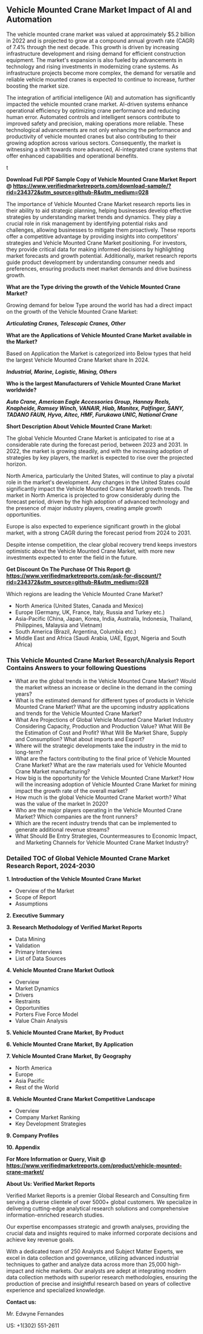 <h2>Vehicle Mounted Crane Market Impact of AI and Automation</h2><p>The vehicle mounted crane market was valued at approximately $5.2 billion in 2022 and is projected to grow at a compound annual growth rate (CAGR) of 7.4% through the next decade. This growth is driven by increasing infrastructure development and rising demand for efficient construction equipment. The market's expansion is also fueled by advancements in technology and rising investments in modernizing crane systems. As infrastructure projects become more complex, the demand for versatile and reliable vehicle mounted cranes is expected to continue to increase, further boosting the market size.</p><p>The integration of artificial intelligence (AI) and automation has significantly impacted the vehicle mounted crane market. AI-driven systems enhance operational efficiency by optimizing crane performance and reducing human error. Automated controls and intelligent sensors contribute to improved safety and precision, making operations more reliable. These technological advancements are not only enhancing the performance and productivity of vehicle mounted cranes but also contributing to their growing adoption across various sectors. Consequently, the market is witnessing a shift towards more advanced, AI-integrated crane systems that offer enhanced capabilities and operational benefits.</p>t</p><p id="" class=""><strong>Download Full PDF Sample Copy of Vehicle Mounted Crane Market Report @ <a href="https://www.verifiedmarketreports.com/download-sample/?rid=234372&utm_source=github-R&utm_medium=028" target="_blank">https://www.verifiedmarketreports.com/download-sample/?rid=234372&utm_source=github-R&utm_medium=028</a></strong></p><p>The importance of&nbsp;Vehicle Mounted Crane Market research reports lies in their ability to aid strategic planning, helping businesses develop effective strategies by understanding market trends and dynamics. They play a crucial role in risk management by identifying potential risks and challenges, allowing businesses to mitigate them proactively. These reports offer a competitive advantage by providing insights into competitors' strategies and Vehicle Mounted Crane Market positioning. For investors, they provide critical data for making informed decisions by highlighting market forecasts and growth potential. Additionally, market research reports guide product development by understanding consumer needs and preferences, ensuring products meet market demands and drive business growth.</p><p><strong>What are the&nbsp;Type driving the growth of the Vehicle Mounted Crane Market?</strong></p><p id="" class="">Growing demand for below Type around the world has had a direct impact on the growth of the Vehicle Mounted Crane Market:</p><em><strong>Articulating Cranes, Telescopic Cranes, Other</strong></em></p><strong>What are the&nbsp;Applications&nbsp;of Vehicle Mounted Crane Market available in the Market?</strong></p><p id="" class="">Based on Application the Market is categorized into Below types that held the largest Vehicle Mounted Crane Market share In 2024.</p><em><strong>Industrial, Marine, Logistic, Mining, Others</strong></em></p><strong>Who is the largest Manufacturers of Vehicle Mounted Crane Market worldwide?</strong></p><p><em><strong>Auto Crane, American Eagle Accessories Group, Hannay Reels, Knapheide, Ramsey Winch, VANAIR, Hiab, Manitex, Palfinger, SANY, TADANO FAUN, Hyva, Altec, HMF, Furukawa UNIC, National Crane</strong></em></p><p id="" class=""><strong>Short Description About Vehicle Mounted Crane Market:</strong></p><p>The global Vehicle Mounted Crane Market is anticipated to rise at a considerable rate during the forecast period, between 2023 and 2031. In 2022, the market is growing steadily, and with the increasing adoption of strategies by key players, the market is expected to rise over the projected horizon.</p><p>North America, particularly the United States, will continue to play a pivotal role in the market's development. Any changes in the United States could significantly impact the Vehicle Mounted Crane Market growth trends. The market in North America is projected to grow considerably during the forecast period, driven by the high adoption of advanced technology and the presence of major industry players, creating ample growth opportunities.</p><p>Europe is also expected to experience significant growth in the global market, with a strong CAGR during the forecast period from 2024 to 2031.</p><p>Despite intense competition, the clear global recovery trend keeps investors optimistic about the Vehicle Mounted Crane Market, with more new investments expected to enter the field in the future.</p><p id="" class=""><strong>Get Discount On The Purchase Of This Report @ <a href="https://www.verifiedmarketreports.com/ask-for-discount/?rid=234372&utm_source=github-R&utm_medium=028" target="_blank">https://www.verifiedmarketreports.com/ask-for-discount/?rid=234372&utm_source=github-R&utm_medium=028</a></strong></p>Which regions are leading the Vehicle Mounted Crane Market?</p><ul><li>North America (United States, Canada and Mexico)</li><li>Europe (Germany, UK, France, Italy, Russia and Turkey etc.)</li><li>Asia-Pacific (China, Japan, Korea, India, Australia, Indonesia, Thailand, Philippines, Malaysia and Vietnam)</li><li>South America (Brazil, Argentina, Columbia etc.)</li><li>Middle East and Africa (Saudi Arabia, UAE, Egypt, Nigeria and South Africa)</li></ul><h3 id="" class="">This Vehicle Mounted Crane Market Research/Analysis Report Contains Answers to your following Questions</h3><ul><li>What are the global trends in the Vehicle Mounted Crane Market? Would the market witness an increase or decline in the demand in the coming years?</li><li>What is the estimated demand for different types of products in Vehicle Mounted Crane Market? What are the upcoming industry applications and trends for the Vehicle Mounted Crane Market?</li><li>What Are Projections of Global Vehicle Mounted Crane Market Industry Considering Capacity, Production and Production Value? What Will Be the Estimation of Cost and Profit? What Will Be Market Share, Supply and Consumption? What about imports and Export?</li><li>Where will the strategic developments take the industry in the mid to long-term?</li><li>What are the factors contributing to the final price of Vehicle Mounted Crane Market? What are the raw materials used for Vehicle Mounted Crane Market manufacturing?</li><li>How big is the opportunity for the Vehicle Mounted Crane Market? How will the increasing adoption of Vehicle Mounted Crane Market for mining impact the growth rate of the overall market?</li><li>How much is the global Vehicle Mounted Crane Market worth? What was the value of the market In 2020?</li><li>Who are the major players operating in the Vehicle Mounted Crane Market? Which companies are the front runners?</li><li>Which are the recent industry trends that can be implemented to generate additional revenue streams?</li><li>What Should Be Entry Strategies, Countermeasures to Economic Impact, and Marketing Channels for Vehicle Mounted Crane Market Industry?</li></ul><h3 id="" class="">Detailed TOC of Global Vehicle Mounted Crane Market Research Report, 2024-2030</h3><p id="" class=""><strong>1. Introduction of the Vehicle Mounted Crane Market</strong></p><ul><li>Overview of the Market</li><li>Scope of Report</li><li>Assumptions</li></ul><p id="" class=""><strong>2. Executive Summary</strong></p><p id="" class=""><strong>3. Research Methodology of Verified Market Reports</strong></p><ul><li>Data Mining</li><li>Validation</li><li>Primary Interviews</li><li>List of Data Sources</li></ul><p id="" class=""><strong>4. Vehicle Mounted Crane Market Outlook</strong></p><ul><li>Overview</li><li>Market Dynamics</li><li>Drivers</li><li>Restraints</li><li>Opportunities</li><li>Porters Five Force Model</li><li>Value Chain Analysis</li></ul><p id="" class=""><strong>5. Vehicle Mounted Crane Market, By Product</strong></p><p id="" class=""><strong>6. Vehicle Mounted Crane Market, By Application</strong></p><p id="" class=""><strong>7. Vehicle Mounted Crane Market, By Geography</strong></p><ul><li>North America</li><li>Europe</li><li>Asia Pacific</li><li>Rest of the World</li></ul><p id="" class=""><strong>8. Vehicle Mounted Crane Market Competitive Landscape</strong></p><ul><li>Overview</li><li>Company Market Ranking</li><li>Key Development Strategies</li></ul><p id="" class=""><strong>9. Company Profiles</strong></p><p id="" class=""><strong>10. Appendix</strong></p><p id="" class=""><strong>For More Information or Query, Visit @ <a href="https://www.verifiedmarketreports.com/product/vehicle-mounted-crane-market/" target="_blank">https://www.verifiedmarketreports.com/product/vehicle-mounted-crane-market/</a></strong></p><p id="" class=""><strong>About Us: Verified Market Reports</strong></p><p id="" class="">Verified Market Reports is a premier Global Research and Consulting firm serving a diverse clientele of over 5000+ global customers. We specialize in delivering cutting-edge analytical research solutions and comprehensive information-enriched research studies.</p><p id="" class="">Our expertise encompasses strategic and growth analyses, providing the crucial data and insights required to make informed corporate decisions and achieve key revenue goals.</p><p id="" class="">With a dedicated team of 250 Analysts and Subject Matter Experts, we excel in data collection and governance, utilizing advanced industrial techniques to gather and analyze data across more than 25,000 high-impact and niche markets. Our analysts are adept at integrating modern data collection methods with superior research methodologies, ensuring the production of precise and insightful research based on years of collective experience and specialized knowledge.</p><p id="" class=""><strong>Contact us:</strong></p><p id="" class="">Mr. Edwyne Fernandes</p><p id="" class="">US: +1(302) 551-2611</p>
